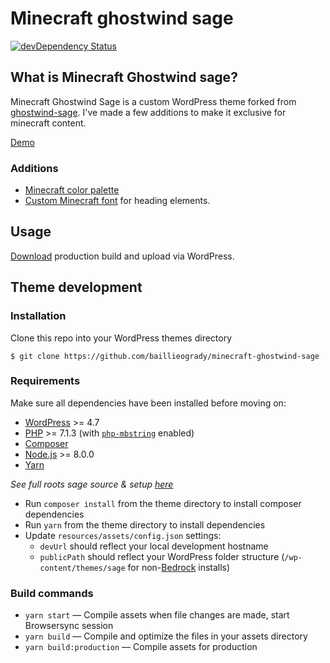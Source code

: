 # Minecraft ghostwind sage
[![devDependency Status](https://img.shields.io/david/dev/roots/sage.svg?style=flat-square)](https://david-dm.org/baillieogrady/minecraft-ghostwind-sage#info=devDependencies)

## What is Minecraft Ghostwind sage?
Minecraft Ghostwind Sage is a custom WordPress theme forked from [ghostwind-sage](https://github.com/baillieogrady/ghostwind-sage). I've made a few additions to make it exclusive for minecraft content.

[Demo](https://minecraft.baillieogrady.com/)

### Additions
- [Minecraft color palette](https://www.schemecolor.com/minecraft-game.php)
- [Custom Minecraft font](https://textcraft.net/download-fonts.php) for heading elements.

## Usage

[Download](http://baillieogrady.com/downloads/minecraft-ghostwind-sage.zip) production build and upload via WordPress.

## Theme development

### Installation

Clone this repo into your WordPress themes directory

```
$ git clone https://github.com/baillieogrady/minecraft-ghostwind-sage
```

### Requirements

Make sure all dependencies have been installed before moving on:

* [WordPress](https://wordpress.org/) >= 4.7
* [PHP](https://secure.php.net/manual/en/install.php) >= 7.1.3 (with [`php-mbstring`](https://secure.php.net/manual/en/book.mbstring.php) enabled)
* [Composer](https://getcomposer.org/download/)
* [Node.js](http://nodejs.org/) >= 8.0.0
* [Yarn](https://yarnpkg.com/en/docs/install)

*See full roots sage source & setup [here](https://github.com/roots/sage)*

* Run `composer install` from the theme directory to install composer dependencies 
* Run `yarn` from the theme directory to install dependencies
* Update `resources/assets/config.json` settings:
  * `devUrl` should reflect your local development hostname
  * `publicPath` should reflect your WordPress folder structure (`/wp-content/themes/sage` for non-[Bedrock](https://roots.io/bedrock/) installs)

### Build commands

* `yarn start` — Compile assets when file changes are made, start Browsersync session
* `yarn build` — Compile and optimize the files in your assets directory
* `yarn build:production` — Compile assets for production
